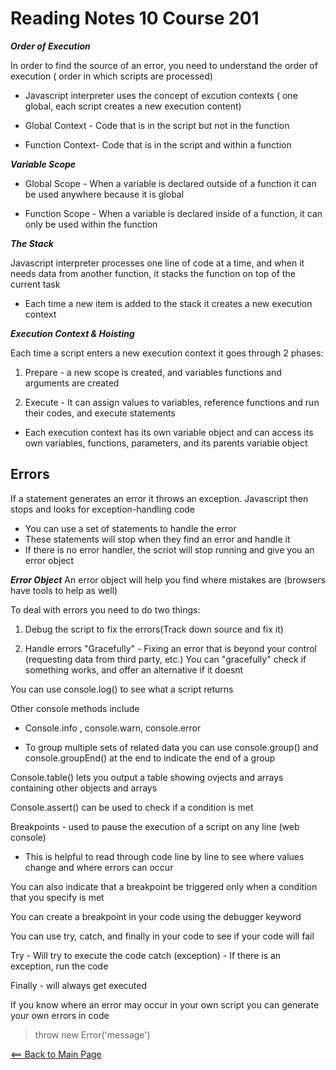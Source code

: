 # Reading Notes 10 Course 201

__*Order of Execution*__

In order to find the source of an error, you need to understand the order of execution ( order in which scripts are processed)

- Javascript interpreter uses the concept of excution contexts ( one global, each script creates a new execution content)

- Global Context - Code that is in the script but not in the function

- Function Context- Code that is in the script and within a function

__*Variable Scope*__

- Global Scope - When a variable is declared outside of a function it can be used anywhere because it is global

- Function Scope - When a variable is declared inside of a function, it can only be used within the function

__*The Stack*__

Javascript interpreter processes one line of code at a time, and when it needs data from another function, it stacks the function on top of the current task

- Each time a new item is added to the stack it creates a new execution context

__*Execution Context & Hoisting*__

Each time a script enters a new execution context it goes through 2 phases:

1. Prepare - a new scope is created, and variables functions and arguments are created

2. Execute - It can assign values to variables, reference functions and run their codes, and execute statements

- Each execution context has its own variable object and can access its own variables, functions, parameters, and its parents variable object

## Errors

If a statement generates an error it throws an exception. Javascript then stops and looks for exception-handling code

- You can use a set of statements to handle the error
- These statements will stop when they find an error and handle it
- If there is no error handler, the scriot will stop running and give you an error object

__*Error Object*__
An error object will help you find where mistakes are (browsers have tools to help as well)

To deal with errors you need to do two things:

1. Debug the script to fix the errors(Track down source and fix it)

2. Handle errors "Gracefully" - Fixing an error that is beyond your control (requesting data from third party, etc.)
You can "gracefully" check if something works, and offer an alternative if it doesnt

You can use console.log() to see what a script returns

Other console methods include

- Console.info , console.warn, console.error

- To group multiple sets of related data you can use console.group() and console.groupEnd() at the end to indicate the end of a group

Console.table() lets you output a table showing ovjects and arrays containing other objects and arrays

Console.assert() can be used to check if a condition is met

Breakpoints - used to pause the execution of a script on any line (web console)

- This is helpful to read through code line by line to see where values change and where errors can occur

You can also indicate that a breakpoint be triggered only when a condition that you specify is met

You can create a breakpoint in your code using the debugger keyword

You can use try, catch, and finally in your code to see if your code will fail

Try - Will try to execute the code
catch (exception) - If there is an exception, run the code

Finally - will always get executed

If you know where an error may occur in your own script you can generate your own errors in code
> throw new Error('message')

[<== Back to Main Page](README.md)
